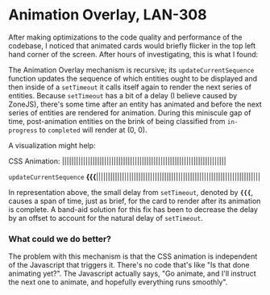 # Animation Overlay, LAN-308

After making optimizations to the code quality and performance of the codebase, I noticed that animated cards would briefly flicker in the top left hand corner of the screen. After hours of investigating, this is what I found:

The Animation Overlay mechanism is recursive; its `updateCurrentSequence` function updates the sequence of which entities ought to be displayed and then inside of a `setTimeout` it calls itself again to render the next series of entities. Because `setTimeout` has a bit of a delay (I believe caused by ZoneJS), there's some time after an entity has animated and before the next series of entities are rendered for animation. During this miniscule gap of time, post-animation entities on the brink of being classified from `in-progress` to `completed` will render at (0, 0).

A visualization might help:

CSS Animation:
||||||||||||||||||||||||||||||||||||||||||||||||||||||||||||||||||||||

`updateCurrentSequence`
**{{{**||||||||||||||||||||||||||||||||||||||||||||||||||||||||||||||||||||||

In representation above, the small delay from `setTimeout`, denoted by **`{{{`**, causes a span of time, just as brief, for the card to render after its animation is complete. A band-aid solution for this fix has been to decrease the delay by an offset to account for the natural delay of `setTimeout`.

### What could we do better?

The problem with this mechanism is that the CSS animation is independent of the Javascript that triggers it. There's no code that's like "Is that done animating yet?". The Javascript actually says, "Go animate, and I'll instruct the next one to animate, and hopefully everything runs smoothly".
